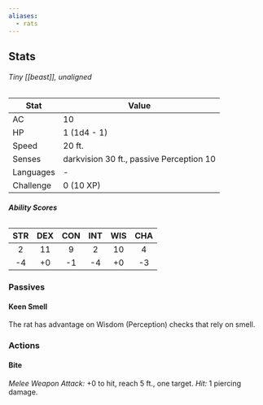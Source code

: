 ```yaml
---
aliases:
  - rats
---
```

## Stats
###### *Tiny [[beast]], unaligned*
| Stat      | Value                                    |
| --------- | ---------------------------------------- |
| AC        | 10                                       |
| HP        | 1 (1d4 - 1)                              |
| Speed     | 20 ft.                                   |
| Senses    | darkvision 30 ft., passive Perception 10 |
| Languages | -                                        |
| Challenge | 0 (10 XP)                                |
###### **Ability Scores**
| STR | DEX | CON | INT | WIS | CHA |
|:---:|:---:|:---:|:---:|:---:|:---:|
|  2  | 11  |  9  |  2  | 10  |  4  |
| -4  | +0  | -1  | -4  | +0  | -3  | 
### Passives
#### Keen Smell
The rat has advantage on Wisdom (Perception) checks that rely on smell.
### Actions
#### Bite
_Melee Weapon Attack:_ +0 to hit, reach 5 ft., one target. 
_Hit:_ 1 piercing damage.